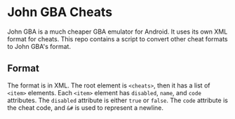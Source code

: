 # John GBA Cheats
John GBA is a much cheaper GBA emulator for Android. It uses its own XML format for cheats. This repo contains a script to convert other cheat formats to John GBA's format.

## Format
The format is in XML. The root element is `<cheats>`, then it has a list of `<item>` elements. Each `<item>` element has `disabled`, `name`, and `code` attributes. The `disabled` attribute is either `true` or `false`. The `code` attribute is the cheat code, and `&#` is used to represent a newline.

